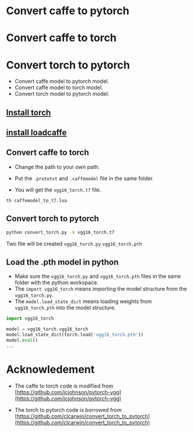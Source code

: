 # Convert caffe to pytorch
# Convert caffe to torch
# Convert torch to pytorch
* Convert caffe model to pytorch model.
* Convert caffe model to torch model.
* Convert torch model to pytorch model.


## [Install torch](http://torch.ch/docs/getting-started.html#_)

## [install loadcaffe](https://github.com/szagoruyko/loadcaffe)

## Convert caffe to torch
* Change the path to your own path.

* Put the `.prototxt` and `.caffemodel` file in the same folder.

* You will get the `vgg16_torch.t7` file.

```
th caffemodel_to_t7.lua
```

## Convert torch to pytorch

```bash
python convert_torch.py -m vgg16_torch.t7
```
Two file will be created ```vgg16_torch.py``` ```vgg16_torch.pth```


## Load the .pth model in python
* Make sure the ```vgg16_torch.py``` and ```vgg16_torch.pth``` files in the same folder with the python workspace.
* The ```import vgg16_torch``` means importing the model structure from the ```vgg16_torch.py```.
* The ```model.load_state_dict``` means loading weights from ```vgg16_torch.pth``` into the model structure.
```python
import vgg16_torch

model = vgg16_torch.vgg16_torch
model.load_state_dict(torch.load('vgg16_torch.pth'))
model.eval()
...
```

# Acknowledement
* The caffe to torch code is modified from [https://github.com/jcjohnson/pytorch-vgg](https://github.com/jcjohnson/pytorch-vgg)

* The torch to pytorch code is borrowed from [https://github.com/clcarwin/convert_torch_to_pytorch](https://github.com/clcarwin/convert_torch_to_pytorch)

